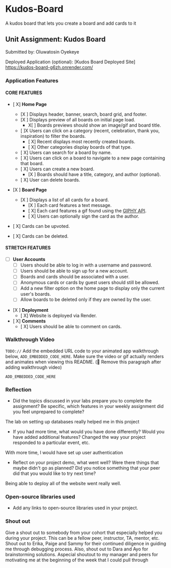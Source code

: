 # Kudos-Board
A kudos board that lets you create a board and add cards to it

## Unit Assignment: Kudos Board

Submitted by: Oluwatosin Oyekeye

Deployed Application (optional): [Kudos Board Deployed Site] https://kudos-board-g6zh.onrender.com/

### Application Features

#### CORE FEATURES

- [ X] **Home Page**
  - [X ] Displays header, banner, search, board grid, and footer.
  - [X ] Displays preview of all boards on initial page load.
    - X[ ] Boards previews should show an image/gif and board title.
  - [ ]X Users can click on a category (recent, celebration, thank you, inspiration) to filter the boards.
    - [ X] Recent displays most recently created boards.
    - [ X] Other categories display boards of that type.
  - [ X] Users can search for a board by name.
  - [ X] Users can click on a board to navigate to a new page containing that board.
  - [ X] Users can create a new board.
    - [X ] Boards should have a title, category, and author (optional).
  - [ X] User can delete boards.

- [X ] **Board Page**
  - [X ] Displays a list of all cards for a board.
    -  [X ] Each card features a text message.
    -  [ X] Each card features a gif found using the [GIPHY API](https://developers.giphy.com/docs/api/).
    -  [ X] Users can optionally sign the card as the author.
-   [ X] Cards can be upvoted.
-   [ X] Cards can be deleted.


#### STRETCH FEATURES


- [ ] **User Accounts**
  - [ ] Users should be able to log in with a username and password.
  - [ ] Users should be able to sign up for a new account.
  - [ ]  Boards and cards should be associated with a user.
    - [ ]  Anonymous cards or cards by guest users should still be allowed.
  - [ ] Add a new filter option on the home page to display only the current user's boards.
  - [ ] Allow boards to be deleted only if they are owned by the user.
- [X ] **Deployment**
  - [ X] Website is deployed via Render.
- [ X] **Comments**
  - [ X] Users should be able to comment on cards.


### Walkthrough Video

`TODO://` Add the embedded URL code to your animated app walkthrough below, `ADD_EMBEDDED_CODE_HERE`. Make sure the video or gif actually renders and animates when viewing this README. (🚫 Remove this paragraph after adding walkthrough video)

`ADD_EMBEDDED_CODE_HERE`

### Reflection

* Did the topics discussed in your labs prepare you to complete the assignment? Be specific, which features in your weekly assignment did you feel unprepared to complete?

The lab on setting up databases really helped me in this project

* If you had more time, what would you have done differently? Would you have added additional features? Changed the way your project responded to a particular event, etc.

With more time, I would have set up user authentication

* Reflect on your project demo, what went well? Were there things that maybe didn't go as planned? Did you notice something that your peer did that you would like to try next time?

Being able to deploy all of the website went really well.

### Open-source libraries used

- Add any links to open-source libraries used in your project.

### Shout out

Give a shout out to somebody from your cohort that especially helped you during your project. This can be a fellow peer, instructor, TA, mentor, etc.
 Shout out to Erika, Paige and Sammy for their continued diligence in guiding me through debugging process. Also, shout out to Dara and Ayo for brainstorming solutions.
 Aspecial shoutout to my manager and peers for motivating me at the beginning of the week that I could pull through
